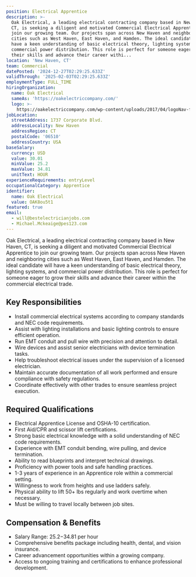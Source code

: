 ```yaml
---
position: Electrical Apprentice
description: >-
  Oak Electrical, a leading electrical contracting company based in New Haven,
  CT, is seeking a diligent and motivated Commercial Electrical Apprentice to
  join our growing team. Our projects span across New Haven and neighboring
  cities such as West Haven, East Haven, and Hamden. The ideal candidate will
  have a keen understanding of basic electrical theory, lighting systems, and
  commercial power distribution. This role is perfect for someone eager to grow
  their skills and advance their career withi...
location: 'New Haven, CT'
team: Commercial
datePosted: '2024-12-27T02:29:25.633Z'
validThrough: '2025-02-03T02:29:25.633Z'
employmentType: FULL_TIME
hiringOrganization:
  name: Oak Electrical
  sameAs: 'https://oakelectriccompany.com/'
  logo: >-
    https://oakelectriccompany.com/wp-content/uploads/2017/04/logoNav-for-web.png
jobLocation:
  streetAddress: 1737 Corporate Blvd.
  addressLocality: New Haven
  addressRegion: CT
  postalCode: '06510'
  addressCountry: USA
baseSalary:
  currency: USD
  value: 30.01
  minValue: 25.2
  maxValue: 34.81
  unitText: HOUR
experienceRequirements: entryLevel
occupationalCategory: Apprentice
identifier:
  name: Oak Electrical
  value: OAK8ou5t1
featured: true
email:
  - will@bestelectricianjobs.com
  - Michael.Mckeaige@pes123.com
---
```




Oak Electrical, a leading electrical contracting company based in New Haven, CT, is seeking a diligent and motivated Commercial Electrical Apprentice to join our growing team. Our projects span across New Haven and neighboring cities such as West Haven, East Haven, and Hamden. The ideal candidate will have a keen understanding of basic electrical theory, lighting systems, and commercial power distribution. This role is perfect for someone eager to grow their skills and advance their career within the commercial electrical trade.

## Key Responsibilities

- Install commercial electrical systems according to company standards and NEC code requirements.
- Assist with lighting installations and basic lighting controls to ensure efficient operation.
- Run EMT conduit and pull wire with precision and attention to detail.
- Wire devices and assist senior electricians with device termination tasks.
- Help troubleshoot electrical issues under the supervision of a licensed electrician.
- Maintain accurate documentation of all work performed and ensure compliance with safety regulations.
- Coordinate effectively with other trades to ensure seamless project execution.

## Required Qualifications

- Electrical Apprentice License and OSHA-10 certification.
- First Aid/CPR and scissor lift certifications.
- Strong basic electrical knowledge with a solid understanding of NEC code requirements.
- Experience with EMT conduit bending, wire pulling, and device termination.
- Ability to read blueprints and interpret technical drawings.
- Proficiency with power tools and safe handling practices.
- 1-3 years of experience in an Apprentice role within a commercial setting.
- Willingness to work from heights and use ladders safely.
- Physical ability to lift 50+ lbs regularly and work overtime when necessary.
- Must be willing to travel locally between job sites.

## Compensation & Benefits

- Salary Range: $25.2-$34.81 per hour
- Comprehensive benefits package including health, dental, and vision insurance.
- Career advancement opportunities within a growing company.
- Access to ongoing training and certifications to enhance professional development.